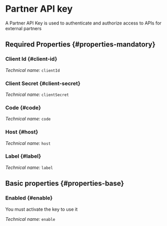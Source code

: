 # Partner API key
<!--- THIS FILE IS GENERATED PLEASE DO NOT EDIT IT DIRECTLY --->

A Partner API Key is used to authenticate and authorize access to APIs for external partners

<OH code="partnerApiCredential"/>




## Required Properties {#properties-mandatory}
    
### Client Id {#client-id}



*Technical name:* ```clientId```
<PH code="partnerApiCredential:clientId"/>

### Client Secret {#client-secret}



*Technical name:* ```clientSecret```
<PH code="partnerApiCredential:clientSecret"/>

### Code {#code}



*Technical name:* ```code```
<PH code="partnerApiCredential:code"/>

### Host {#host}



*Technical name:* ```host```
<PH code="partnerApiCredential:host"/>

### Label {#label}



*Technical name:* ```label```
<PH code="partnerApiCredential:label"/>

    


## Basic properties {#properties-base}
    
### Enabled {#enable}

You must activate the key to use it

*Technical name:* ```enable```
<PH code="partnerApiCredential:enable"/>

    






